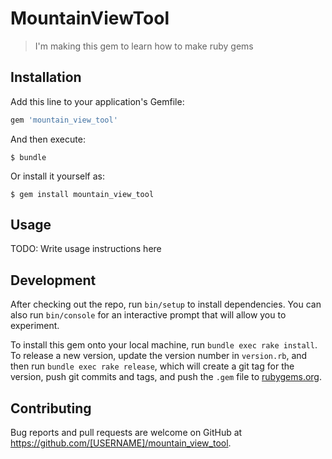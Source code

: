 # MountainViewTool

> I'm making this gem to learn how to make ruby gems

## Installation

Add this line to your application's Gemfile:

```ruby
gem 'mountain_view_tool'
```

And then execute:

    $ bundle

Or install it yourself as:

    $ gem install mountain_view_tool

## Usage

TODO: Write usage instructions here

## Development

After checking out the repo, run `bin/setup` to install dependencies. You can also run `bin/console` for an interactive prompt that will allow you to experiment.

To install this gem onto your local machine, run `bundle exec rake install`. To release a new version, update the version number in `version.rb`, and then run `bundle exec rake release`, which will create a git tag for the version, push git commits and tags, and push the `.gem` file to [rubygems.org](https://rubygems.org).

## Contributing

Bug reports and pull requests are welcome on GitHub at https://github.com/[USERNAME]/mountain_view_tool.
